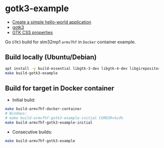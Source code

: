 # gotk3-example
* [Create a simple hello-world application](https://wiki.st.com/stm32mpu/wiki/Getting_started/STM32MP1_boards/STM32MP135x-DK/Develop_on_Arm%C2%AE_Cortex%C2%AE-A7/Create_a_simple_hello-world_application)
* [gotk3](https://github.com/gotk3/gotk3)
* [GTK CSS properties](https://docs.gtk.org/gtk3/css-properties.html)

Go `GTK3` build for stm32mp1 `armv7hf` in `Docker` container example.

## Build locally (Ubuntu/Debian)
```bash
apt install -y build-essential libgtk-3-dev libgtk-4-dev libgirepository1.0-dev
make build-gotk3-example
```

## Build for target in Docker container
* Initial build:
```bash
make build-armv7hf-docker-container
# Windows:
# make build-armv7hf-gotk3-example-initial CURDIR=%cd%
make build-armv7hf-gotk3-example-initial
```

* Consecutive builds:
```bash
make build-armv7hf-gotk3-example
```
